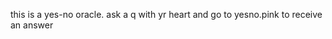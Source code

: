 <!DOCTYPE>
<html>
<p>this is a yes-no oracle. ask a q with yr heart and go to
<a ref="yesno.pink">yesno.pink</a>
  to receive an answer</p>
  </html>
